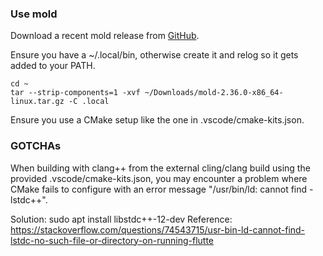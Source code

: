 ### Use mold
Download a recent mold release from [GitHub](https://github.com/rui314/mold/releases).

Ensure you have a ~/.local/bin, otherwise create it and relog so it gets added to your PATH.

```
cd ~
tar --strip-components=1 -xvf ~/Downloads/mold-2.36.0-x86_64-linux.tar.gz -C .local
```

Ensure you use a CMake setup like the one in .vscode/cmake-kits.json.

### GOTCHAs

When building with clang++ from the external cling/clang build using the provided .vscode/cmake-kits.json, you may
encounter a problem where CMake fails to configure with an error message "/usr/bin/ld: cannot find -lstdc++".

Solution: sudo apt install libstdc++-12-dev
Reference: https://stackoverflow.com/questions/74543715/usr-bin-ld-cannot-find-lstdc-no-such-file-or-directory-on-running-flutte